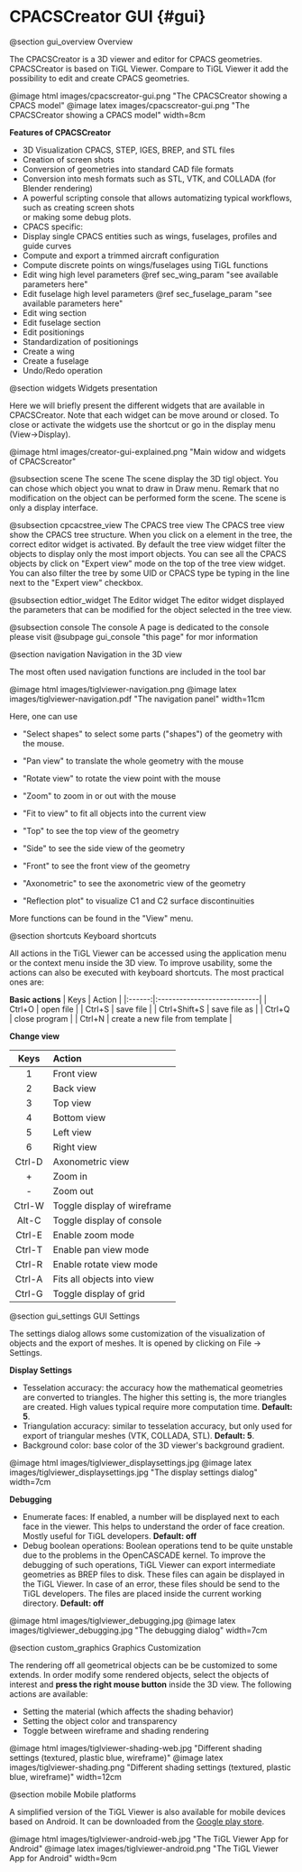 CPACSCreator GUI {#gui}
===========

@section gui_overview Overview

The CPACSCreator is a 3D viewer and editor for CPACS geometries. 
CPACSCreator is based on TiGL Viewer.
Compare to TiGL Viewer it add the possibility to edit and create CPACS geometries. 

@image html images/cpacscreator-gui.png "The CPACSCreator showing a CPACS model"
@image latex images/cpacscreator-gui.png  "The CPACSCreator showing a CPACS model" width=8cm

__Features of CPACSCreator__

 * 3D Visualization CPACS, STEP, IGES, BREP, and STL files
 * Creation of screen shots
 * Conversion of geometries into standard CAD file formats
 * Conversion into mesh formats such as STL, VTK, and COLLADA (for Blender rendering)
 * A powerful scripting console that allows automatizing typical workflows, such as creating screen shots  
or making some debug plots.
 * CPACS specific:
  * Display single CPACS entities such as wings, fuselages, profiles and guide curves
  * Compute and export a trimmed aircraft configuration
  * Compute discrete points on wings/fuselages using TiGL functions
  * Edit wing high level parameters @ref sec_wing_param  "see available parameters here"
  * Edit fuselage high level parameters  @ref sec_fuselage_param  "see available parameters here"
  * Edit wing section 
  * Edit fuselage section  
  * Edit positionings
  * Standardization of positionings
  * Create a wing
  * Create a fuselage 
  * Undo/Redo operation
  
  
@section widgets Widgets presentation

Here we will briefly present the different widgets that are available in CPACSCreator. Note that each widget can 
be move around or closed. To close or activate the widgets use the shortcut or go in the display menu (View->Display).

@image html images/creator-gui-explained.png "Main widow and widgets of CPACScreator"

@subsection scene The scene
The scene display the 3D tigl object. You can chose which object you wnat to draw in Draw menu. 
Remark that no modification on the object can be performed form the scene. The scene is only a display interface.

@subsection cpcacstree_view The CPACS tree view
The CPACS tree view show the CPACS tree structure. When you click on a element in the tree, the correct editor 
widget is activated. By default the tree view widget filter the objects to display only the most import objects. 
You can see all the CPACS objects by click on "Expert view" mode on the top of the tree view widget.
You can also filter the tree by some UID or CPACS type be typing in the line next to the "Expert view" checkbox.


@subsection edtior_widget The Editor widget
The editor widget displayed the parameters that can be modified for the object selected in the tree view. 


@subsection console The console
A page is dedicated to the console please visit @subpage gui_console "this page" for mor information



@section navigation Navigation in the 3D view

The most often used navigation functions are included in the tool bar 

@image html images/tiglviewer-navigation.png
@image latex images/tiglviewer-navigation.pdf  "The navigation panel" width=11cm

Here, one can use

 * "Select shapes" to select some parts ("shapes") of the geometry with the
    mouse.
 * "Pan view" to translate the whole geometry with the mouse
 * "Rotate view" to rotate the view point with the mouse
 * "Zoom" to zoom in or out with the mouse
 * "Fit to view" to fit all objects into the current view

 * "Top" to see the top view of the geometry
 * "Side" to see the side view of the geometry
 * "Front" to see the front view of the geometry
 * "Axonometric" to see the axonometric view of the geometry
 * "Reflection plot" to visualize C1 and C2 surface discontinuities

More functions can be found in the "View" menu. 

@section shortcuts Keyboard shortcuts

All actions in the TiGL Viewer can be accessed using the application menu or the context menu inside the 3D view. To improve usability, some the actions can also be executed with keyboard shortcuts. The most practical ones are:

__Basic actions__
 | Keys   |  Action                     |
 |:------:|:----------------------------|
 | Ctrl+O | open file                   |
 | Ctrl+S | save file                   |
 | Ctrl+Shift+S | save file as                  |
 | Ctrl+Q | close program               |
 | Ctrl+N | create a new file from template    |

__Change view__

 | Keys   |  Action                     |
 |:------:|:----------------------------|
 | 1      | Front view                  |
 | 2      | Back view                   |
 | 3      | Top view                    |
 | 4      | Bottom view                 |
 | 5      | Left view                   |
 | 6      | Right view                  |
 | Ctrl-D | Axonometric view            |
 | +      | Zoom in                     |
 | -      | Zoom out                    |
 | Ctrl-W | Toggle display of wireframe |
 | Alt-C  | Toggle display of console   |
 | Ctrl-E | Enable zoom mode            |
 | Ctrl-T | Enable pan view mode        |
 | Ctrl-R | Enable rotate view mode     |
 | Ctrl-A | Fits all  objects into view | 
 | Ctrl-G | Toggle display of grid      |
  
  
@section gui_settings GUI Settings

The settings dialog allows some customization of the visualization of objects and the export of meshes. It is opened by clicking on File -> Settings.

__Display Settings__

 * Tesselation accuracy: the accuracy how the mathematical geometries are converted to triangles. The higher
   this setting is, the more triangles are created. High values typical require more computation time. __Default: 5__.
 * Triangulation accuracy: similar to tesselation accuracy, but only used for export of triangular meshes (VTK, COLLADA, STL).
   __Default: 5__.
 * Background color: base color of the 3D viewer's background gradient.

@image html images/tiglviewer_displaysettings.jpg
@image latex images/tiglviewer_displaysettings.jpg  "The display settings dialog" width=7cm

__Debugging__

 * Enumerate faces: If enabled, a number will be displayed next to each face in the viewer. This helps to understand
   the order of face creation. Mostly useful for TiGL developers. __Default: off__
 * Debug boolean operations: Boolean operations tend to be quite unstable due to the problems in the OpenCASCADE kernel.
   To improve the debugging of such operations, TiGL Viewer can export intermediate geometries as BREP files to disk.
   These files can again be displayed in the TiGL Viewer. In case of an error, these files should be send to the TiGL
   developers. The files are placed inside the current working directory. __Default: off__

@image html images/tiglviewer_debugging.jpg
@image latex images/tiglviewer_debugging.jpg  "The debugging dialog" width=7cm


  
@section custom_graphics Graphics Customization

The rendering off all geometrical objects can be be customized to some extends. In order modify some rendered objects, 
select the objects of interest and __press the right mouse button__ inside the 3D view. The following actions are available:
 * Setting the material (which affects the shading behavior)
 * Setting the object color and transparency
 * Toggle between wireframe and shading rendering
 
@image html images/tiglviewer-shading-web.jpg "Different shading settings (textured, plastic blue, wireframe)"
@image latex images/tiglviewer-shading.png  "Different shading settings (textured, plastic blue, wireframe)" width=12cm

@section mobile Mobile platforms

A simplified version of the TiGL Viewer is also available for mobile devices based on Android. It can be downloaded from the 
[Google play store](https://play.google.com/store/apps/details?id=de.dlr.sc.tiglviewer.android&hl=de).
  
@image html images/tiglviewer-android-web.jpg "The TiGL Viewer App for Android"
@image latex images/tiglviewer-android.png  "The TiGL Viewer App for Android" width=9cm

